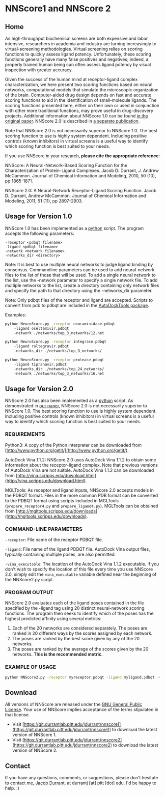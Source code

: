 # NNScore1 and NNScore 2 #

## Home ##

As high-throughput biochemical screens are both expensive and labor intensive,
researchers in academia and industry are turning increasingly to
virtual-screening methodologies. Virtual screening relies on scoring functions
to quickly assess ligand potency. Unfortunately, these scoring functions
generally have many false positives and negatives; indeed, a properly trained
human being can often assess ligand potency by visual inspection with greater
accuracy.

Given the success of the human mind at receptor-ligand complex
characterization, we here present two scoring functions based on neural
networks, computational models that simulate the microscopic organization of
the brain. Computer-aided drug design depends on fast and accurate scoring
functions to aid in the identification of small-molecule ligands. The scoring
functions presented here, either on their own or used in conjunction with
other more traditional functions, may prove useful in drug-discovery projects.
Additional information about NNScore 1.0 can be found [in the original
paper](http://pubs.acs.org/doi/full/10.1021/ci100244v). NNScore 2.0 is
described in [a separate
publication](https://pubs.acs.org/doi/abs/10.1021/ci2003889).

Note that NNScore 2.0 is not necessarily superior to NNScore 1.0. The best
scoring function to use is highly system dependent. Including positive
controls (known inhibitors) in virtual screens is a useful way to identify
which scoring function is best suited to your needs.

If you use NNScore in your research, **please cite the appropriate
reference**:

NNScore: A Neural-Network-Based Scoring Function for the Characterization of
Protein-Ligand Complexes. Jacob D. Durrant, J. Andrew McCammon. Journal of
Chemical Information and Modeling, 2010, 50 (10), pp 1865-1871.

NNScore 2.0: A Neural-Network Receptor–Ligand Scoring Function. Jacob D.
Durrant, Andrew McCammon. Journal of Chemical Information and Modeling, 2011,
51 (11), pp 2897-2903.

## Usage for Version 1.0 ##

NNScore 1.0 has been implemented as a [python](http://www.python.org/) script.
The program accepts the following parameters:

```text
-receptor <pdbqt filename>
-ligand <pdbqt filename>
-network <network filename>
-networks_dir <directory>
```

Note: It is best to use multiple neural networks to judge ligand binding by
consensus. Commandline parameters can be used to add neural-network files to
the list of those that will be used. To add a single neural network to the
list, use the -network parameter to specify a single network file. To add
multiple networks to the list, create a directory containing only network
files and specify the path to that directory using the -networks_dir
parameter.

Note: Only pdbqt files of the receptor and ligand are accepted. Scripts to
convert from pdb to pdbqt are included in the [AutoDockTools
package](http://autodock.scripps.edu/resources/adt).

Examples:

```bash
python NeuroScore.py -receptor neuraminidase.pdbqt
    -ligand oseltamivir.pdbqt
    -network ./networks/top_3_networks/12.net
```

```bash
python NeuroScore.py -receptor integrase.pdbqt
    -ligand raltegravir.pdbqt
    -networks_dir ./networks/top_3_networks/
```

```bash
python NeuroScore.py -receptor protease.pdbqt
    -ligand tipranavir.pdbqt
    -networks_dir ./networks/top_24_networks/
    -network ./networks/top_3_networks/16.net
```

## Usage for Version 2.0 ##

NNScore 2.0 has also been implemented as a [python](http://www.python.org/)
script. As demonstrated in [our
paper](https://pubs.acs.org/doi/abs/10.1021/ci2003889), NNScore 2.0 is not
necessarily superior to NNScore 1.0. The best scoring function to use is
highly system dependent. Including positive controls (known inhibitors) in
virtual screens is a useful way to identify which scoring function is best
suited to your needs.

### REQUIREMENTS ###

Python3: A copy of the Python interpreter can be downloaded from
[http://www.python.org/getit/](http://www.python.org/getit/).

AutoDock Vina 1.1.2: NNScore 2.0 uses AutoDock Vina 1.1.2 to obtain some
information about the receptor-ligand complex. Note that previous versions of
AutoDock Vina are not suitble. AutoDock Vina 1.1.2 can be downloaded from
[http://vina.scripps.edu/download.html](http://vina.scripps.edu/download.html).

MGLTools: As receptor and ligand inputs, NNScore 2.0 accepts models in the
PDBQT format. Files in the more common PDB format can be converted to the
PDBQT format using scripts included in MGLTools (`prepare_receptor4.py` and
`prepare_ligand4.py`). MGLTools can be obtained from
[http://mgltools.scripps.edu/downloads](http://mgltools.scripps.edu/downloads).

### COMMAND-LINE PARAMETERS ###

`-receptor`: File name of the receptor PDBQT file.

`-ligand`: File name of the ligand PDBQT file. AutoDock Vina output files,
typically containing multiple poses, are also permitted.

`-vina_executable`: The location of the AutoDock Vina 1.1.2 executable. If you
don't wish to specify the location of this file every time you use NNScore
2.0, simply edit the `vina_executable` variable defined near the beginning of
the NNScore2.py script.

### PROGRAM OUTPUT ###

NNScore 2.0 evaluates each of the ligand poses contained in the file specified
by the -ligand tag using 20 distinct neural-network scoring functions. The
program then seeks to identify which of the poses has the highest predicted
affinity using several metrics:

1) Each of the 20 networks are considered separately. The poses are ranked in
   20 different ways by the scores assigned by each network.
2) The poses are ranked by the best score given by any of the 20 networks.
3) The poses are ranked by the average of the scores given by the 20 networks.
   **This is the recommended metric.**

### EXAMPLE OF USAGE ###

```bash
python NNScore2.py -receptor myreceptor.pdbqt -ligand myligand.pdbqt -vina_executable /PATH/TO/VINA/1.1.2/vina
```

## Download ##

All versions of NNScore are released under the [GNU General Public
License](https://git.durrantlab.pitt.edu/jdurrant/nnscore2/blob/master/gpl-3.0.txt).
Your use of NNScore implies acceptance of the terms stipulated in that
license.

* Visit
  [https://git.durrantlab.pitt.edu/jdurrant/nnscore1](https://git.durrantlab.pitt.edu/jdurrant/nnscore1)
  to download the latest version of NNScore 1.
* Visit
  [https://git.durrantlab.pitt.edu/jdurrant/nnscore2](https://git.durrantlab.pitt.edu/jdurrant/nnscore2)
  to download the latest version of NNScore 2.

## Contact ##

If you have any questions, comments, or suggestions, please don't hesitate to
contact me, [Jacob Durrant](http://durrantlab.com), at durrantj [at] pitt
[dot] edu. I'd be happy to help. :)
